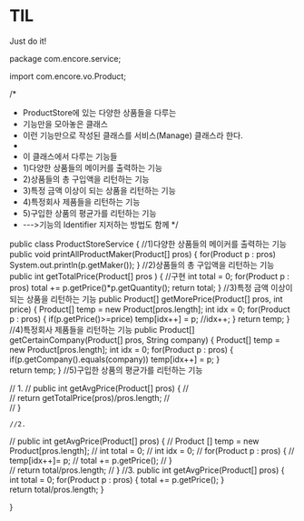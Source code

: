 # TIL
Just do it!

package com.encore.service;

import com.encore.vo.Product;

/*
 * ProductStore에 있는 다양한 상품들을 다루는 
 * 기능만을 모아놓은 클래스
 * 이런 기능만으로 작성된 클래스를 서비스(Manage) 클래스라 한다.
 * 
 * 이 클래스에서 다루는 기능들
 * 1)다양한 상품들의 메이커를 출력하는 기능
 * 2)상품들의 총 구입액을 리턴하는 기능
 * 3)특정 금액 이상이 되는 상품을 리턴하는 기능
 * 4)특정회사 제품들을 리턴하는 기능
 * 5)구입한 상품의 평균가를 리턴하는 기능
 * --->기능의 Identifier 지저하는 방법도 함께
 */

public class ProductStoreService {
	//1)다양한 상품들의 메이커를 출력하는 기능
	public void printAllProductMaker(Product[] pros) {
		for(Product p : pros) System.out.println(p.getMaker());
	}
	//2)상품들의 총 구입액을 리턴하는 기능
	public int getTotalPrice(Product[] pros ) {
		//구현
		int total = 0;
		for(Product p : pros) total += p.getPrice()*p.getQuantity();
		return total;
	}
	//3)특정 금액 이상이 되는 상품을 리턴하는 기능
	public Product[] getMorePrice(Product[] pros, int price) {
		Product[] temp = new Product[pros.length];
		int idx = 0;
		for(Product p : pros) {
			if(p.getPrice()>=price) 
				temp[idx++] = p;
				//idx++;
		}
		return temp;
	}
	//4)특정회사 제품들을 리턴하는 기능
	public Product[] getCertainCompany(Product[] pros, String company) {
		Product[] temp = new Product[pros.length];
		int idx = 0;
		for(Product p : pros) {
			if(p.getCompany().equals(company))
				temp[idx++] = p;
		}	
		return temp;
	}
	//5)구입한 상품의 평균가를 리턴하는 기능
	   
//	1.
//		public int getAvgPrice(Product[] pros) {
//	
//		return getTotalPrice(pros)/pros.length;
//		
//	}
	
	//2.
//	public int getAvgPrice(Product[] pros) {
//		Product [] temp = new Product[pros.length];
//		int total = 0;
//		int idx = 0;
//		for(Product p : pros) {
//	       temp[idx++]= p;
//		   total += p.getPrice();
//		}		   
//			return total/pros.length;
//  }
	//3.
	public int getAvgPrice(Product[] pros) {
		int total = 0;
		for(Product p : pros) {
	       total += p.getPrice();
		}		   
		return total/pros.length;
	}
	
}
